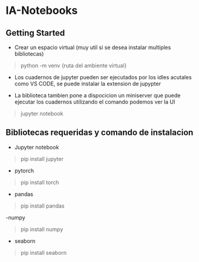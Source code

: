 # IA-Notebooks

## Getting Started

- Crear un espacio virtual (muy util si se desea instalar multiples bibliotecas)
> python -m venv {ruta del ambiente virtual}

- Los cuadernos de jupyter pueden ser ejecutados por los idles acutales como VS CODE, se puede instalar la extension de jupypter

- La biblioteca tambien pone a dispocicion un miniserver que puede ejecutar los cuadernos utilizando el comando podemos ver la UI
> jupyter notebook

## Bibliotecas requeridas y comando de instalacion
- Jupyter notebook
> pip install jupyter

- pytorch
> pip install torch

- pandas
> pip install pandas

-numpy
> pip install numpy

- seaborn
> pip install seaborn
